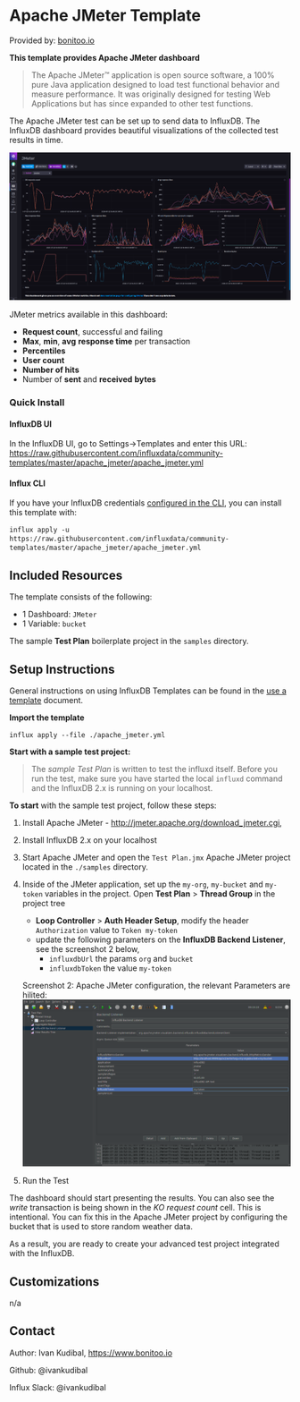 # Apache JMeter Template

Provided by: [bonitoo.io](.)


**This template provides Apache JMeter dashboard**

> The Apache JMeter™ application is open source software, a 100% pure Java application designed to load test functional behavior and measure performance. It was originally designed for testing Web Applications but has since expanded to other test functions.

The Apache JMeter test can be set up to send data to InfluxDB. The InfluxDB
dashboard provides beautiful visualizations of the collected test results in
time.

![Example Dashboard Screenshot](./img/apache-jmeter-dashboard.png)

JMeter metrics available in this dashboard:

- **Request count**, successful and failing
- **Max**, **min**, **avg** **response time** per transaction
- **Percentiles**
- **User count**
- **Number of hits**
- Number of **sent** and **received** **bytes**

### Quick Install

#### InfluxDB UI

In the InfluxDB UI, go to Settings->Templates and enter this URL: https://raw.githubusercontent.com/influxdata/community-templates/master/apache_jmeter/apache_jmeter.yml

#### Influx CLI
If you have your InfluxDB credentials [configured in the CLI](https://v2.docs.influxdata.com/v2.0/reference/cli/influx/config/), you can install this template with:

```
influx apply -u https://raw.githubusercontent.com/influxdata/community-templates/master/apache_jmeter/apache_jmeter.yml
```

## Included Resources

The template consists of the following:

  - 1 Dashboard: `JMeter`
  - 1 Variable: `bucket`

The sample **Test Plan** boilerplate project in the `samples` directory.


## Setup Instructions

General instructions on using InfluxDB Templates can be found in the [use a template](../docs/use_a_template.md) document.

**Import the template**

```
influx apply --file ./apache_jmeter.yml
```

**Start with a sample test project:**

> The *sample Test Plan* is written to test the influxd itself. Before you run the test, make sure you have started the local `influxd` command and the InfluxDB 2.x is running on your localhost.

**To start** with the sample test project, follow these steps:

1. Install Apache JMeter - http://jmeter.apache.org/download_jmeter.cgi, 
1. Install InfluxDB 2.x on your localhost
1. Start Apache JMeter and open the `Test Plan.jmx` Apache JMeter project located in the `./samples` directory.
1. Inside of the JMeter application, set up the `my-org`, `my-bucket` and `my-token` variables in the project. Open **Test Plan** > **Thread Group** in the project tree
   - **Loop Controller** > **Auth Header Setup**, modify the header `Authorization` value to `Token my-token`
   - update the following parameters on the **InfluxDB Backend Listener**, see the screenshot 2 below,
      - `influxdbUrl` the params `org` and `bucket` 
      - `influxdbToken` the value `my-token`

    Screenshot 2: Apache JMeter configuration, the relevant Parameters are hilited:
    ![Example Apache JMeter configuration screenshot](./img/apache-jmeter-influxdblistener.png)
1. Run the Test

The dashboard should start presenting the results. You can also see the *write*
transaction is being shown in the *KO request count* cell. This is intentional.
You can fix this in the Apache JMeter project by configuring the bucket that is used to store random weather data.

As a result, you are ready to create your advanced test project integrated with the InfluxDB.

## Customizations

n/a

## Contact

Author: Ivan Kudibal, https://www.bonitoo.io

Github: @ivankudibal

Influx Slack: @ivankudibal